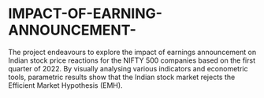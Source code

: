 # IMPACT-OF-EARNING-ANNOUNCEMENT-
The project endeavours to explore the impact of earnings announcement on Indian stock price reactions for the NIFTY 500 companies based on the first quarter of 2022. By visually analysing various indicators and econometric tools,  parametric results show that the Indian stock market rejects the Efficient Market Hypothesis (EMH). 
